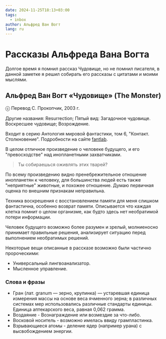 ```yaml
---
date: 2024-11-25T18:13+03:00
tags:
  - inbox
author: Альфред Ван Вогт
lang: ru
---
```


# Рассказы Альфреда Вана Вогта

Долгое время я помнил рассказ Чудовище, но не помнил писателя, в данной заметке
я решил собирать его рассказы с цитатами и моими мыслями.

## Альфред Ван Вогт «Чудовище» (The Monster)

ⓒ Перевод С. Прокопчик, 2003 г.

Другие названия: Resurrection; Пятый вид: Загадочное чудовище. Воскресшее
чудовище; Возрождение.

Входит в серию Антология мировой фантастики, том 6, "Контакт. Столкновение".
Подробности на сайте [fantlab](https://fantlab.ru/work5180).

В целом отличное произведение о человеке будущего, и его "превосходстве" над
инопланетными захватчиками.

> Ты собираешься оживлять этих тварей?

По всему произведению видно пренебрежительное отношение инопланетян к человеку,
для большинства людей есть также "неприятные" животные, и похожее отношение.
Думаю первичная оценка по внешним признакам неправильна.

Техника воскрешения с восстановлением памяти для меня слишком фантастична,
особенно возврат памяти. Описывается что каждая клетка помнит о целом организме,
как будто здесь нет необратимой потери информации.

Человек будущего возможно более разумен и зрелый,
молниеносно принимает правильные решения, анализирует ситуацию перед выполнением
необратимых решений.

Некоторые вещи описанные в рассказе возможно были частично пророческими:

- Универсальный лингвоанализатор.
- Мысленное управление.

### Слова и фразы

- Гран (лат. granum — зерно, крупинка) — устаревшая единица измерения массы на
  основе веса ячменного зерна; в различных системах мер использовались различные
  стандарты единицы. Единица аптекарского веса, равная 0,062 грамма.
- Воздаяние - Вознаграждение или возмездие за что-либо.
- Восковой носитель - возможно имелась ввиду грампластинка.
- Взрывающиеся атомы - деление ядер (например урана) с высвобождением энергии.
